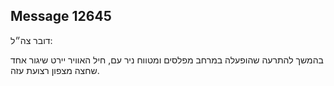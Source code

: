 ## Message 12645

דובר צה״ל:

בהמשך להתרעה שהופעלה במרחב מפלסים ומטווח ניר עם, חיל האוויר יירט שיגור אחד שחצה מצפון רצועת עזה.


